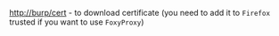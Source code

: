 [http://burp/cert](http://burp/cert) - to download certificate (you need to add it to `Firefox` trusted if you want to use `FoxyProxy`)

